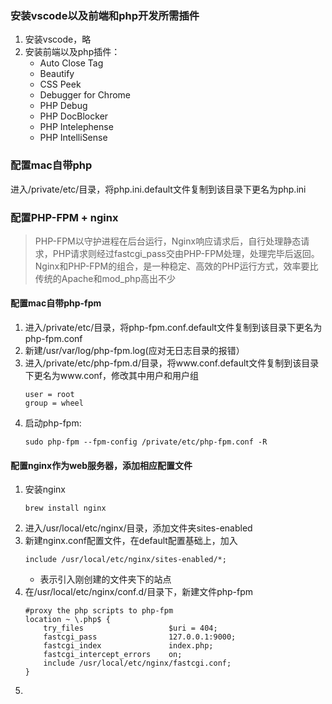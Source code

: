 ### 安装vscode以及前端和php开发所需插件
1. 安装vscode，略
2. 安装前端以及php插件：
	- Auto Close Tag
	- Beautify
	- CSS Peek
	- Debugger for Chrome
	- PHP Debug
	- PHP DocBlocker
	- PHP Intelephense
	- PHP IntelliSense
### 配置mac自带php
进入/private/etc/目录，将php.ini.default文件复制到该目录下更名为php.ini
### 配置PHP-FPM + nginx
> PHP-FPM以守护进程在后台运行，Nginx响应请求后，自行处理静态请求，PHP请求则经过fastcgi_pass交由PHP-FPM处理，处理完毕后返回。 Nginx和PHP-FPM的组合，是一种稳定、高效的PHP运行方式，效率要比传统的Apache和mod_php高出不少
#### 配置mac自带php-fpm
1. 进入/private/etc/目录，将php-fpm.conf.default文件复制到该目录下更名为php-fpm.conf
2. 新建/usr/var/log/php-fpm.log(应对无日志目录的报错）
3. 进入/private/etc/php-fpm.d/目录，将www.conf.default文件复制到该目录下更名为www.conf，修改其中用户和用户组
	```
	user = root
	group = wheel
	```
4. 启动php-fpm:
	```
	sudo php-fpm --fpm-config /private/etc/php-fpm.conf -R
	```

#### 配置nginx作为web服务器，添加相应配置文件
1. 安装nginx
	```
	brew install nginx
	```
2. 进入/usr/local/etc/nginx/目录，添加文件夹sites-enabled
3. 新建nginx.conf配置文件，在default配置基础上，加入
	```
	include /usr/local/etc/nginx/sites-enabled/*;
	```
	- 表示引入刚创建的文件夹下的站点
4. 在/usr/local/etc/nginx/conf.d/目录下，新建文件php-fpm
	```
	#proxy the php scripts to php-fpm
	location ~ \.php$ {
    	try_files                   $uri = 404;
    	fastcgi_pass                127.0.0.1:9000;
    	fastcgi_index               index.php;
    	fastcgi_intercept_errors    on;
    	include /usr/local/etc/nginx/fastcgi.conf;
	}
	```
5. 	